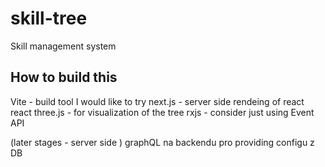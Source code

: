 # skill-tree
Skill management system

## How to build this

Vite - build tool I would like to try
next.js - server side rendeing of react
react
three.js - for visualization of the tree
rxjs - consider just using Event API

(later stages - server side )
graphQL na backendu pro providing configu z DB